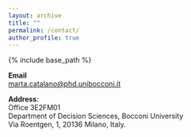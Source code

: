 ```yaml
---
layout: archive
title: ""
permalink: /contact/
author_profile: true
---
```


{% include base_path %}

**Email**\
marta.catalano@phd.unibocconi.it 

**Address**:\
Office 3E2FM01 \
Department of Decision Sciences, Bocconi University \
Via Roentgen, 1, 20136 Milano, Italy.

